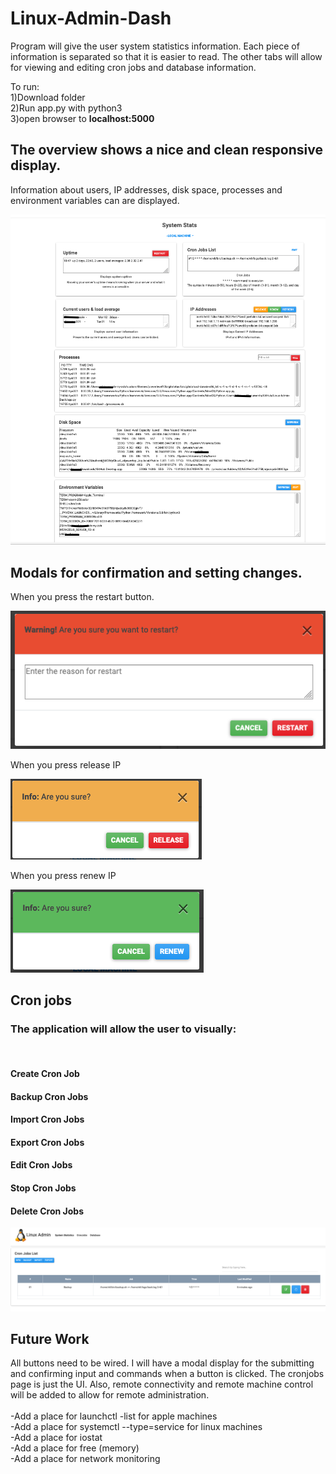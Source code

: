 # Linux-Admin-Dash
<p>
Program will give the user system statistics information. Each piece of information is separated so that it is easier to read.
The other tabs will allow for viewing and editing cron jobs and database information. 
</p>

<p>
To run:
  <br> 1)Download folder
  <br> 2)Run app.py with python3
  <br> 3)open browser to <strong>localhost:5000</strong>
</p>

## The overview shows a nice and clean responsive display. 
<p>
Information about users, IP addresses, disk space, processes and environment variables can are displayed. 
</p>
<img src="images/screenshot-overview.png">
<br>

## Modals for confirmation and setting changes. 
<p>
  When you press the restart button.</p> 
<img src="images/screenshot-modal.png">
<p>  When you press release IP</p>
<img src="images/screenshot-modal-releaseip.png">
<p>  When you press renew IP</p>
<img src="images/screenshot-modal-renewip.png">






## Cron jobs

<p>
    <h3>The application will allow the user to visually:</h3> 	
	<br><h4>Create Cron Job</h4>
	<h4>Backup Cron Jobs</h4>
	<h4>Import Cron Jobs</h4>
	<h4>Export Cron Jobs</h4>
	<h4>Edit Cron Jobs</h4>
	<h4>Stop Cron Jobs</h4>
	<h4>Delete Cron Jobs</h4>

<img src="images/screenshot-cronjobs.png">

</p>


## Future Work

<p> 
All buttons need to be wired. I will have a modal display for the submitting and confirming input and commands when a button is clicked. The cronjobs page is just the UI. Also, remote connectivity and remote machine control will be added to allow for remote administration.
  <br>
  <br>-Add a place for launchctl -list for apple machines
  <br>-Add a place for systemctl --type=service for linux machines
  <br>-Add a place for iostat
  <br>-Add a place for free (memory)
  <br>-Add a place for network monitoring
  
</p>
